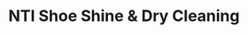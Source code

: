 ---
title: "NTI Shoe Shine & Dry Cleaning"
url: /dayton/nti-shoe-shine-and-dry-cleaning/
shop: laundry
---